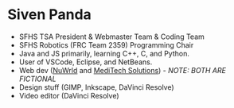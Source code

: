<h1>Siven Panda</h1>
<ul>
<li>SFHS TSA President & Webmaster Team & Coding Team
<li>SFHS Robotics (FRC Team 2359) Programming Chair
<li>Java and JS primarily, learning C++, C, and Python.
<li>User of VSCode, Eclipse, and NetBeans.
  <li>Web dev (<a href="https://nuwrld.cf">NuWrld</a> and <a href="https://mtsolutions.cf">MediTech Solutions</a>) - <i> NOTE: BOTH ARE FICTIONAL</i>
<li>Design stuff (GIMP, Inkscape, DaVinci Resolve)
<li>Video editor (DaVinci Resolve)
</ul>
